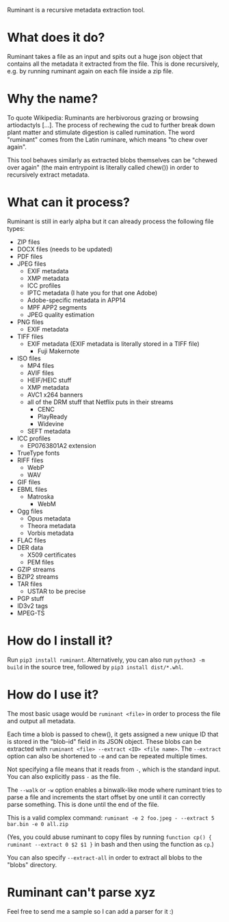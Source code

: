 Ruminant is a recursive metadata extraction tool.

# What does it do?
Ruminant takes a file as an input and spits out a huge json object that contains all the metadata it extracted from the file. This is done recursively, e.g. by running ruminant again on each file inside a zip file.

# Why the name?
To quote Wikipedia: Ruminants are herbivorous grazing or browsing artiodactyls [...]. The process of rechewing the cud to further break down plant matter and stimulate digestion is called rumination. The word "ruminant" comes from the Latin ruminare, which means "to chew over again".

This tool behaves similarly as extracted blobs themselves can be "chewed over again" (the main entrypoint is literally called chew()) in order to recursively extract metadata.

# What can it process?
Ruminant is still in early alpha but it can already process the following file types:
* ZIP files
* DOCX files (needs to be updated)
* PDF files
* JPEG files
  * EXIF metadata
  * XMP metadata
  * ICC profiles
  * IPTC metadata (I hate you for that one Adobe)
  * Adobe-specific metadata in APP14
  * MPF APP2 segments
  * JPEG quality estimation
* PNG files
  * EXIF metadata
* TIFF files
  * EXIF metadata (EXIF metadata is literally stored in a TIFF file)
    * Fuji Makernote
* ISO files
  * MP4 files
  * AVIF files
  * HEIF/HEIC stuff
  * XMP metadata
  * AVC1 x264 banners
  * all of the DRM stuff that Netflix puts in their streams
    * CENC
    * PlayReady
    * Widevine
  * SEFT metadata
* ICC profiles
  * EP0763801A2 extension
* TrueType fonts
* RIFF files
  * WebP
  * WAV
* GIF files
* EBML files
  * Matroska
    * WebM
* Ogg files
  * Opus metadata
  * Theora metadata
  * Vorbis metadata
* FLAC files
* DER data
  * X509 certificates
  * PEM files
* GZIP streams
* BZIP2 streams
* TAR files
  * USTAR to be precise
* PGP stuff
* ID3v2 tags
* MPEG-TS

# How do I install it?
Run `pip3 install ruminant`.
Alternatively, you can also run `python3 -m build` in the source tree, followed by `pip3 install dist/*.whl`.

# How do I use it?
The most basic usage would be `ruminant <file>` in order to process the file and output all metadata.

Each time a blob is passed to chew(), it gets assigned a new unique ID that is stored in the "blob-id" field in its JSON object.
These blobs can be extracted with `ruminant <file> --extract <ID> <file name>`. The `--extract` option can also be shortened to `-e` and can be repeated multiple times.

Not specifying a file means that it reads from `-`, which is the standard input. You can also explicitly pass `-` as the file.

The `--walk` or `-w` option enables a binwalk-like mode where ruminant tries to parse a file and increments the start offset by one until it can correctly parse something. This is done until the end of the file.

This is a valid complex command: `ruminant -e 2 foo.jpeg - --extract 5 bar.bin -e 0 all.zip`

(Yes, you could abuse ruminant to copy files by running `function cp() { ruminant --extract 0 $2 $1 }` in bash and then using the function as `cp`.)

You can also specify `--extract-all` in order to extract all blobs to the "blobs" directory.

# Ruminant can't parse xyz
Feel free to send me a sample so I can add a parser for it :)
